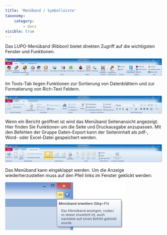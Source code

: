 ```yaml
---
title: 'Menüband / Symbolleiste'
taxonomy:
    category:
        - docs
visible: true
---
```


Das LUPO-Menüband (Ribbon) bietet direkten Zugriff auf die wichtigsten Fenster und Funktionen.

![menuepunkt-lupo](../../images/menuepunkt-lupo.png)

Im Tools-Tab liegen Funktionen zur Sortierung von Datenblättern und zur Formatierung von Rich-Text Feldern.

![menuepunkt-tools](../../images/menuepunkt-tools.png)

Wenn ein Bericht geöffnet ist wird das Menüband Seitenansicht angezeigt. Hier finden Sie Funktionen um die Seite und Druckausgabe anzupassen. Mit den Befehlen der Gruppe Daten-Export kann der Seiteninhalt als pdf-, Word- oder Excel-Datei gespeichert werden.

![menuepunkt-seitenansicht](../../images/menuepunkt-seitenansicht.png)

Das Menüband kann eingeklappt werden. Um die Anzeige wiederherzustellen muss auf den Pfeil links im Fenster geklickt werden:

![menueband-verstecken](../../images/menueband-verstecken.png)

